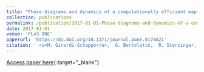 ```yaml
---
title: "Phase diagrams and dynamics of a computationally efficient map-based neuron model"
collection: publications
permalink: /publication/2017-01-01-Phase-diagrams-and-dynamics-of-a-computationally-efficient-map-based-neuron-model
date: 2017-01-01
venue: 'PLoS ONE'
paperurl: 'https://dx.doi.org/10.1371/journal.pone.0174621'
citation: ' <u>M. Girardi-Schappo</u>,  G. Bortolotto,  R. Stenzinger,  J. Gonsalves,  M. Tragtenberg, &quot;Phase diagrams and dynamics of a computationally efficient map-based neuron model.&quot; PLoS ONE, 2017.'
---
```

[Access paper here](https://dx.doi.org/10.1371/journal.pone.0174621){:target="_blank"}
